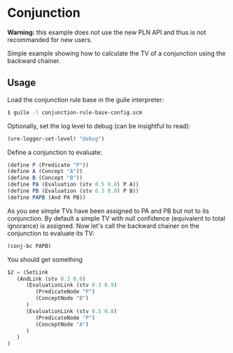 Conjunction
===========

**Warning:** this example does not use the new PLN API and thus is not
recommanded for new users.

Simple example showing how to calculate the TV of a conjunction using
the backward chainer.

Usage
-----

Load the conjunction rule base in the guile interpreter:

```bash
$ guile -l conjunction-rule-base-config.scm
```

Optionally, set the log level to debug (can be insightful to read):

```scheme
(ure-logger-set-level! "debug")
```

Define a conjunction to evaluate:

```scheme
(define P (Predicate "P"))
(define A (Concept "A"))
(define B (Concept "B"))
(define PA (Evaluation (stv 0.5 0.8) P A))
(define PB (Evaluation (stv 0.3 0.9) P B))
(define PAPB (And PA PB))
```

As you see simple TVs have been assigned to PA and PB but not to its
conjunction. By default a simple TV with null confidence (equivalent
to total ignorance) is assigned. Now let's call the backward chainer
on the conjunction to evaluate its TV:

```scheme
(conj-bc PAPB)
```

You should get something

```scheme
$2 = (SetLink
   (AndLink (stv 0.3 0.8)
      (EvaluationLink (stv 0.3 0.9)
         (PredicateNode "P")
         (ConceptNode "B")
      )
      (EvaluationLink (stv 0.5 0.8)
         (PredicateNode "P")
         (ConceptNode "A")
      )
   )
)
```
